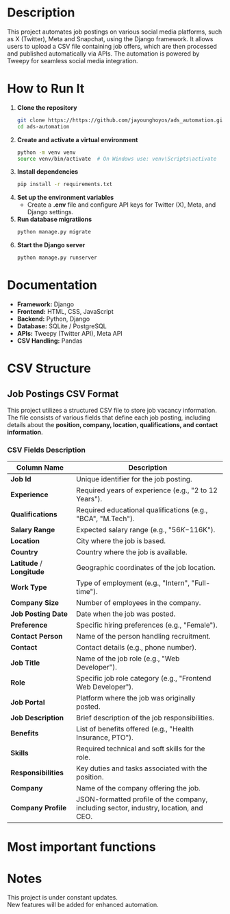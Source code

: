 

# Description
This project automates job postings on various social media platforms, such as X (Twitter), Meta and Snapchat, using the Django framework. It allows users to upload a CSV file containing job offers, which are then processed and published automatically via APIs. The automation is powered by Tweepy for seamless social media integration.

# How to Run It
1. **Clone the repository**  
   ```sh
   git clone https://https://github.com/jayounghoyos/ads_automation.git
   cd ads-automation
2. **Create and activate a virtual environment**
    ```sh
    python -m venv venv
    source venv/bin/activate  # On Windows use: venv\Scripts\activate
3. **Install dependencies**
    ```sh
    pip install -r requirements.txt
4. **Set up the environment variables**
   * Create a **.env** file and configure API keys for Twitter (X), Meta, and Django settings.
5. **Run database migratiions**
    ```sh
    python manage.py migrate
6. **Start the Django server**
    ```sh
    python manage.py runserver
# Documentation
* **Framework:** Django
* **Frontend:** HTML, CSS, JavaScript
* **Backend:** Python, Django
* **Database:** SQLite / PostgreSQL
* **APIs:** Tweepy (Twitter API), Meta API
* **CSV Handling:** Pandas

# CSV Structure

## Job Postings CSV Format  

This project utilizes a structured CSV file to store job vacancy information. The file consists of various fields that define each job posting, including details about the **position, company, location, qualifications, and contact information**.


### **CSV Fields Description** 

| Column Name         | Description |
|---------------------|-------------|
| **Job Id**         | Unique identifier for the job posting. |
| **Experience**     | Required years of experience (e.g., "2 to 12 Years"). |
| **Qualifications** | Required educational qualifications (e.g., "BCA", "M.Tech"). |
| **Salary Range**   | Expected salary range (e.g., "$56K-$116K"). |
| **Location**       | City where the job is based. |
| **Country**        | Country where the job is available. |
| **Latitude** / **Longitude** | Geographic coordinates of the job location. |
| **Work Type**      | Type of employment (e.g., "Intern", "Full-time"). |
| **Company Size**   | Number of employees in the company. |
| **Job Posting Date** | Date when the job was posted. |
| **Preference**     | Specific hiring preferences (e.g., "Female"). |
| **Contact Person** | Name of the person handling recruitment. |
| **Contact**        | Contact details (e.g., phone number). |
| **Job Title**      | Name of the job role (e.g., "Web Developer"). |
| **Role**           | Specific job role category (e.g., "Frontend Web Developer"). |
| **Job Portal**     | Platform where the job was originally posted. |
| **Job Description** | Brief description of the job responsibilities. |
| **Benefits**       | List of benefits offered (e.g., "Health Insurance, PTO"). |
| **Skills**         | Required technical and soft skills for the role. |
| **Responsibilities** | Key duties and tasks associated with the position. |
| **Company**        | Name of the company offering the job. |
| **Company Profile** | JSON-formatted profile of the company, including sector, industry, location, and CEO. |

# Most important functions


# Notes  
This project is under constant updates.  
New features will be added for enhanced automation.
